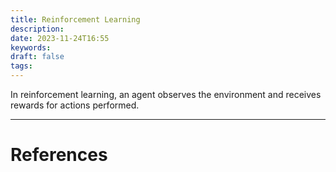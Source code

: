 ```yaml
---
title: Reinforcement Learning
description: 
date: 2023-11-24T16:55
keywords: 
draft: false
tags:
---
```

In reinforcement learning, an agent observes the environment and receives rewards for actions performed.

---
# References
